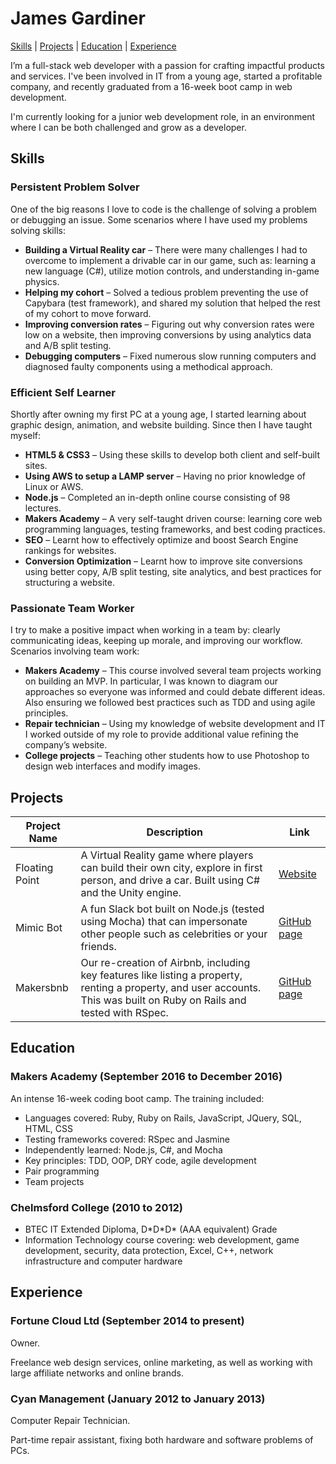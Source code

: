 # James Gardiner

[Skills](#skills) | [Projects](#projects) | [Education](#education) | [Experience](#experience)

I’m a full-stack web developer with a passion for crafting impactful products and services. I've been involved in IT from a young age, started a profitable company, and recently graduated from a 16-week boot camp in web development.

I'm currently looking for a junior web development role, in an environment where I can be both challenged and grow as a developer.

## Skills

### Persistent Problem Solver

One of the big reasons I love to code is the challenge of solving a problem or debugging an issue. Some scenarios where I have used my problems solving skills:

* **Building a Virtual Reality car** – There were many challenges I had to overcome to implement a drivable car in our game, such as: learning a new language (C#), utilize motion controls, and understanding in-game physics.
* **Helping my cohort** – Solved a tedious problem preventing the use of Capybara (test framework), and shared my solution that helped the rest of my cohort to move forward.
* **Improving conversion rates** – Figuring out why conversion rates were low on a website, then improving conversions by using analytics data and A/B split testing.
* **Debugging computers** – Fixed numerous slow running computers and diagnosed faulty components using a methodical approach.

### Efficient Self Learner

Shortly after owning my first PC at a young age, I started learning about graphic design, animation, and website building. Since then I have taught myself:

* **HTML5 & CSS3** – Using these skills to develop both client and self-built sites.
* **Using AWS to setup a LAMP server** – Having no prior knowledge of Linux or AWS.
* **Node.js** – Completed an in-depth online course consisting of 98 lectures.
* **Makers Academy** – A very self-taught driven course: learning core web programming languages, testing frameworks, and best coding practices.
* **SEO** – Learnt how to effectively optimize and boost Search Engine rankings for websites.
* **Conversion Optimization** – Learnt how to improve site conversions using better copy, A/B split testing, site analytics, and best practices for structuring a website.

### Passionate Team Worker

I try to make a positive impact when working in a team by: clearly communicating ideas, keeping up morale, and improving our workflow. Scenarios involving team work:

* **Makers Academy** – This course involved several team projects working on building an MVP. In particular, I was known to diagram our approaches so everyone was informed and could debate different ideas. Also ensuring we followed best practices such as TDD and using agile principles.
* **Repair technician** – Using my knowledge of website development and IT I worked outside of my role to provide additional value refining the company’s website.
* **College projects** – Teaching other students how to use Photoshop to design web interfaces and modify images.

## Projects

Project Name | Description | Link
--- | --- | ---
Floating Point | A Virtual Reality game where players can build their own city, explore in first person, and drive a car. Built using C# and the Unity engine.| [Website](http://playcloudcity.com)
Mimic Bot | A fun Slack bot built on Node.js (tested using Mocha) that can impersonate other people such as celebrities or your friends.| [GitHub page](https://github.com/JG075/mimic-bot)
Makersbnb | Our re-creation of Airbnb, including key features like listing a property, renting a property, and user accounts. This was built on Ruby on Rails and tested with RSpec. | [GitHub page](https://github.com/JG075/makersbnb)

## Education

### Makers Academy (September 2016 to December 2016)

An intense 16-week coding boot camp. The training included:

* Languages covered: Ruby, Ruby on Rails, JavaScript, JQuery, SQL, HTML, CSS
* Testing frameworks covered: RSpec and Jasmine
* Independently learned: Node.js, C#, and Mocha
* Key principles: TDD, OOP, DRY code, agile development
* Pair programming
* Team projects

### Chelmsford College (2010 to 2012)

* BTEC IT Extended Diploma, D\*D\*D\* (AAA equivalent) Grade
* Information Technology course covering: web development, game development, security, data protection, Excel, C++, network infrastructure and computer hardware

## Experience

### Fortune Cloud Ltd (September 2014 to present)
Owner. 

Freelance web design services, online marketing, as well as working with large affiliate networks and online brands.

### Cyan Management (January 2012 to January 2013)
Computer Repair Technician.

Part-time repair assistant, fixing both hardware and software problems of PCs.
